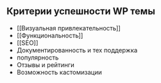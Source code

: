 ## Критерии успешности WP темы 
- [[Визуальная привлекательность]]
- [[Функциональность]]
-  [[SEO]]
- Документированность и тех поддержка
- популярность 
- Отзывы и рейтинги
- Возможность кастомизации








